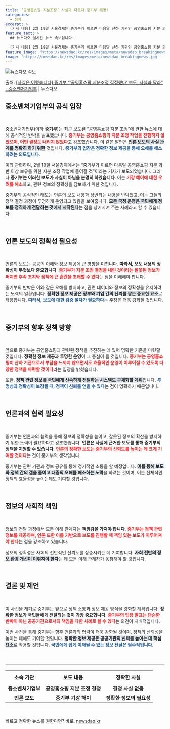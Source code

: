 ```yaml
---
title: ‘공영홈쇼핑 지분조정’ 사실과 다르다 중기부 해명!
categories:
  - 정치
excerpt: >
  [기사 내용] 2월 19일 서울경제는 중기부가 이르면 다음달 산하 기관인 공영홈쇼핑 지분 과반 이상 보유를 …
feature_text: >
  ## 뉴스다오 실시간 뉴스 속보입니다.

  [기사 내용] 2월 19일 서울경제는 중기부가 이르면 다음달 산하 기관인 공영홈쇼핑 지분 과반 이상 보유를 …
feature_image: 'https://newsdao.kr/res/images/meta/newsdao_breakingnews.jpg'
image: 'https://newsdao.kr/res/images/meta/newsdao_breakingnews.jpg'
---
```


![뉴스다오 속보](https://newsdao.kr/res/images/meta/newsdao_breakingnews.jpg)

<p>출처: <a href="https://newsdao.kr/3203" rel="dofollow">[사실은 이렇습니다] 중기부 “‘공영홈쇼핑 지분조정 결정했다’ 보도, 사실과 달라” - 중소벤처기업부</a> | 뉴스다오</p>

<h2 data-ke-size="size26">중소벤처기업부의 공식 입장</h2>

<p data-ke-size="size16">&nbsp;</p>

중소벤처기업부(이하 <b>중기부</b>)는 최근 보도된 “공영홈쇼핑 지분 조정”에 관한 뉴스에 대해 공식적인 반박을 발표했습니다. <b><span style="color: #ee2323;">중기부는 공영홈쇼핑의 지분 조정 작업을 진행하지 않았으며, 어떤 결정도 내리지 않았다</span></b>고 강조했습니다. 이 같은 발언은 <b><span style="background-color: #21538527;">언론 보도의 사실 관계를 명확히 하기 위한</span></b> 것입니다. <b><span style="color: #1a5490;">중기부의 입장은 정확한 정보 제공을 통해 오해를 해소하려는 의도입니다</span></b>.

이와 관련하여, 2월 19일 서울경제에서는 “중기부가 이르면 다음달 공영홈쇼핑 지분 과반 이상 보유를 위한 지분 조정 작업에 들어갈 것”이라는 기사가 보도되었습니다. 그러나 <b>중기부는 이러한 보도가 사실이 아님을 분명히 하였습니다</b>. 이는 <b><span style="color: #ee2323;">기강 해이에 대한 우려를 해소</span></b>하고, 관련 정보의 정확성을 담보하기 위한 것입니다.

중기부의 공식적인 태도는 언론의 보도 내용과 상반되는 내용을 반박했고, 이는 그들의 정책 결정 과정이 투명하게 운영되고 있음을 보여줍니다. <b><span style="background-color: #21538527;">모든 국정 운영은 국민에게 정보를 정직하게 전달하는 것에서 시작된다</span></b>는 점을 상기시켜 주는 사례라고 할 수 있습니다.

<p data-ke-size="size16">&nbsp;</p>

<h2 data-ke-size="size26">언론 보도의 정확성 필요성</h2>

<p data-ke-size="size16">&nbsp;</p>

언론의 보도는 공공의 이해와 정보 제공에 큰 영향을 미칩니다. <b>따라서, 보도 내용의 정확성이 무엇보다 중요합니다</b>. <b><span style="color: #ee2323;">중기부가 지분 조정 결정을 내린 것이라는 잘못된 정보가 퍼지면 후속 조치와 정책에 큰 혼란을 초래할 수 있다</span></b>는 점을 이해해야 합니다.

중기부의 반박은 이와 같은 오해를 방지하고, 관련 데이터와 정보의 정확성을 유지하려는 노력의 일환입니다. <b><span style="background-color: #21538527;">정확한 정보 제공은 정부와 기업 간의 신뢰를 쌓는 중요한 요소</span></b>로 작용합니다. <b><span style="color: #1a5490;">따라서, 보도에 대한 검증 절차가 필요하다</span></b>는 주장은 더욱 강화될 것입니다.

<p data-ke-size="size16">&nbsp;</p>

<h2 data-ke-size="size26">중기부의 향후 정책 방향</h2>

<p data-ke-size="size16">&nbsp;</p>

앞으로 중기부는 공영홈쇼핑과 관련된 정책을 추진하는 데 있어 명확한 기준을 마련할 것입니다. <b>정확한 정보 제공과 투명한 운영</b>이 그 중심이 될 것입니다. <b><span style="color: #ee2323;">중기부는 공영홈쇼핑이 산하 기관으로서 부담을 느끼지 않으면서도 효율적인 운영이 이루어질 수 있도록 다양한 정책을 마련할 것이다</span></b>라는 입장을 밝혔습니다. 

또한, <b><span style="background-color: #21538527;">정책 관련 정보를 국민에게 신속하게 전달하는 시스템도 구체화할 계획</span></b>입니다. <b><span style="color: #1a5490;">투명성과 정확성이 보장될 때, 정책이 신뢰를 얻을 수 있다</span></b>는 점이 명확하기 때문입니다.

<p data-ke-size="size16">&nbsp;</p>

<h2 data-ke-size="size26">언론과의 협력 필요성</h2>

<p data-ke-size="size16">&nbsp;</p>

중기부는 언론과의 협력을 통해 정보의 정확성을 높이고, 잘못된 정보의 확산을 방지하기 위한 노력이 필요하다고 강조했습니다. <b>언론은 사실에 근거한 보도를 통해 중기부의 정책을 지원할 수 있습니다</b>. <b><span style="color: #ee2323;">언론의 정확한 보도는 중기부의 신뢰도를 높이는 데 크게 기여할 것이다</span></b>는 것이 중기부의 생각입니다.

중기부는 관련 기관과 정보 공유를 통해 정기적인 소통을 할 예정입니다. <b><span style="background-color: #21538527;">이를 통해 보도와 정책 간의 갭을 줄이고 대중의 오해를 해소하는 노력</span></b>을 하려는 것이며, 이는 전체적인 정책의 효율성을 높이는데도 기여할 것입니다.

<p data-ke-size="size16">&nbsp;</p>

<h2 data-ke-size="size26">정보의 사회적 책임</h2>

<p data-ke-size="size16">&nbsp;</p>

정보의 전달 과정에서 모든 이해 관계자는 <b>책임감을 가져야 합니다</b>. <b><span style="color: #ee2323;">중기부는 정책 관련 정보를 제공하며, 언론 또한 이를 기반으로 보도를 진행할 때 책임 있는 보도가 이루어져야 한다</span></b>는 점을 강조하고 있습니다.

정보의 정확성은 사회의 전반적인 신뢰도를 상승시키는 데 기여합니다. <b><span style="background-color: #21538527;">사회 전반의 정보 환경 개선이 이뤄져야 한다</span></b>는 데 모든 이해 관계자가 동참해야 할 것입니다.

<p data-ke-size="size16">&nbsp;</p>

<h2 data-ke-size="size26">결론 및 제언</h2>

<p data-ke-size="size16">&nbsp;</p>

이 사건을 계기로 중기부는 앞으로 정책 소통과 정보 제공 방식을 강화할 계획입니다. <b>정확한 정보가 국민들에게 전달되는 것이 가장 중요합니다</b>. <b><span style="color: #ee2323;">중기부의 입장 발표는 단순한 반박이 아닌 공공기관으로서의 책임을 다한 사례로 볼 수 있다</span></b>는 의견이 지배적입니다.

이번 사건을 통해 중기부는 향후 언론과의 협력이 더욱 강화될 것이며, 정책의 신뢰성을 높이는 데에도 기여할 것입니다. <b><span style="background-color: #21538527;">정확한 정보 제공은 공공기관의 신뢰를 높이는 데 핵심 요소</span></b>로 작용할 것입니다. <b><span style="color: #1a5490;">국민에게 쉽게 이해될 수 있는 정보 전달은 필수적입니다</span></b>.

<p data-ke-size="size16">&nbsp;</p>

<hr style="border: none; border-top: 1px solid #eee; margin: 20px 0;" />

<table style="width:100%; border-collapse: collapse;">
  <tr>
    <th style="text-align: center; height: 40px;"><b>소속 기관</b></th>
    <th style="text-align: center; height: 40px;"><b>보도 내용</b></th>
    <th style="text-align: center; height: 40px;"><b>정확한 사실</b></th>
  </tr>
  <tr>
    <td style="text-align: center; height: 17px;"><b>중소벤처기업부</b></td>
    <td style="text-align: center; height: 17px;"><b>공영홈쇼핑 지분 조정 결정</b></td>
    <td style="text-align: center; height: 17px;"><b>결정 사실 없음</b></td>
  </tr>
  <tr>
    <td style="text-align: center; height: 17px;"><b>언론 보도</b></td>
    <td style="text-align: center; height: 17px;"><b>중기부 기강 해이</b></td>
    <td style="text-align: center; height: 17px;"><b>정확한 정보의 필요성</b></td>
  </tr>
</table>

<p data-ke-size="size16">&nbsp;</p> 

빠르고 정확한 뉴스를 원한다면? 바로, <a href="https://newsdao.kr" rel="dofollow">newsdao.kr</a>


